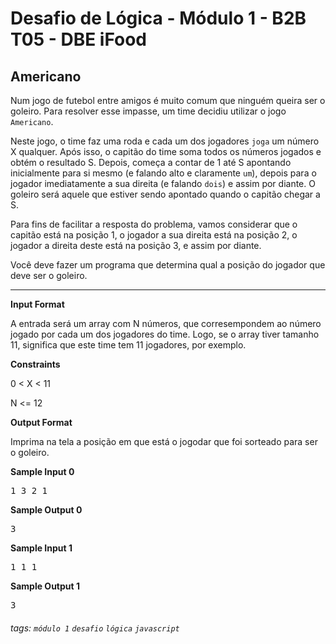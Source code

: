 # Desafio de Lógica - Módulo 1 - B2B T05 - DBE iFood

## Americano

Num jogo de futebol entre amigos é muito comum que ninguém queira ser o goleiro. Para resolver esse impasse, um time decidiu utilizar o jogo `Americano`.

Neste jogo, o time faz uma roda e cada um dos jogadores `joga` um número X qualquer. Após isso, o capitão do time soma todos os números jogados e obtém o resultado S. Depois, começa a contar de 1 até S apontando inicialmente para si mesmo (e falando alto e claramente `um`), depois para o jogador imediatamente a sua direita (e falando `dois`) e assim por diante. O goleiro será aquele que estiver sendo apontado quando o capitão chegar a S.

Para fins de facilitar a resposta do problema, vamos considerar que o capitão está na posição 1, o jogador a sua direita está na posição 2, o jogador a direita deste está na posição 3, e assim por diante.

Você deve fazer um programa que determina qual a posição do jogador que deve ser o goleiro.

---

**Input Format**

A entrada será um array com N números, que corresempondem ao número jogado por cada um dos jogadores do time. Logo, se o array tiver tamanho 11, significa que este time tem 11 jogadores, por exemplo.

**Constraints**

0 < X < 11

N <= 12

**Output Format**

Imprima na tela a posição em que está o jogodar que foi sorteado para ser o goleiro.

**Sample Input 0**

<pre>
1 3 2 1
</pre>

**Sample Output 0**

<pre>
3
</pre>

**Sample Input 1**

<pre>
1 1 1
</pre>

**Sample Output 1**

<pre>
3
</pre>

###### tags: `módulo 1` `desafio` `lógica` `javascript`